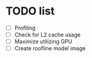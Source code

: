 # TODO list
- [ ] Profiling
- [ ] Check for L2 cache usage
- [ ] Maximize utilizing GPU
- [ ] Create roofline model image